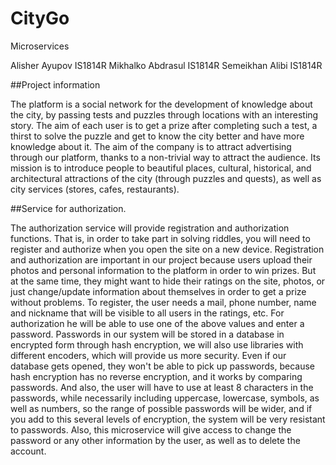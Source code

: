 # CityGo
Microservices

Alisher Ayupov IS1814R
Mikhalko Abdrasul IS1814R
Semeikhan Alibi IS1814R

##Project information

The platform is a social network for the development of knowledge about the city, by passing tests and puzzles through locations with an interesting story. The aim of each user is to get a prize after completing such a test, a thirst to solve the puzzle and get to know the city better and have more knowledge about it. The aim of the company is to attract advertising through our platform, thanks to a non-trivial way to attract the audience. Its mission is to introduce people to beautiful places, cultural, historical, and architectural attractions of the city (through puzzles and quests), as well as city services (stores, cafes, restaurants).

##Service for authorization.

The authorization service will provide registration and authorization functions. That is, in order to take part in solving riddles, you will need to register and authorize when you open the site on a new device. Registration and authorization are important in our project because users upload their photos and personal information to the platform in order to win prizes. But at the same time, they might want to hide their ratings on the site, photos, or just change/update information about themselves in order to get a prize without problems. To register, the user needs a mail, phone number, name and nickname that will be visible to all users in the ratings, etc. For authorization he will be able to use one of the above values and enter a password. Passwords in our system will be stored in a database in encrypted form through hash encryption, we will also use libraries with different encoders, which will provide us more security. Even if our database gets opened, they won't be able to pick up passwords, because hash encryption has no reverse encryption, and it works by comparing passwords. And also, the user will have to use at least 8 characters in the passwords, while necessarily including uppercase, lowercase, symbols, as well as numbers, so the range of possible passwords will be wider, and if you add to this several levels of encryption, the system will be very resistant to passwords.
Also, this microservice will give access to change the password or any other information by the user, as well as to delete the account.

